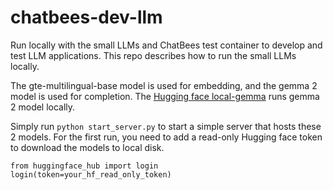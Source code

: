 # chatbees-dev-llm
Run locally with the small LLMs and ChatBees test container to develop and test LLM applications. This repo describes how to run the small LLMs locally.

The gte-multilingual-base model is used for embedding, and the gemma 2 model is used for completion. The [Hugging face local-gemma](https://github.com/huggingface/local-gemma) runs gemma 2 model locally.

Simply run `python start_server.py` to start a simple server that hosts these 2 models. For the first run, you need to add a read-only Hugging face token to download the models to local disk.

```
from huggingface_hub import login
login(token=your_hf_read_only_token)
```
